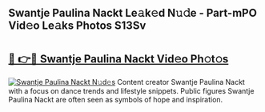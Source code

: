 ## Swantje Paulina Nackt Le𝚊k𝚎d N𝚞𝚍e - Part-mPO Vid𝚎o Le𝚊ks Photos S13Sv

# <h2><a href="http://fb03ts.evod.top/?m=Swantje+Paulina+Nackt">🔗 👉🔴 Swantje Paulina Nackt Vid𝚎o Ph𝚘t𝚘s</a></h2>

[![Swantje Paulina Nackt N𝚞d𝚎s](https://i.imgur.com/8V9OHl7.gif)](http://fb03ts.evod.top/?m=Swantje+Paulina+Nackt)
Content creator Swantje Paulina Nackt with a focus on dance trends and lifestyle snippets. Public figures Swantje Paulina Nackt are often seen as symbols of hope and inspiration. 
